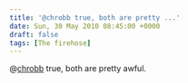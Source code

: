 ```yaml
---
title: '@chrobb true, both are pretty ...'
date: Sun, 30 May 2010 08:45:00 +0000
draft: false
tags: [The firehose]
---
```


@[chrobb](http://twitter.com/chrobb) true, both are pretty awful.